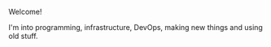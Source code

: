 Welcome!

I'm into programming, infrastructure, DevOps, making new things and using old stuff.

<!---
Contact me at [DISABLEDNOW](WELLWELL).
-->
